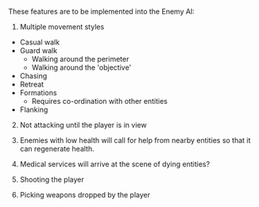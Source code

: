 These features are to be implemented into the Enemy AI:

1. Multiple movement styles
  - Casual walk
  - Guard walk 
    - Walking around the perimeter
    - Walking around the 'objective'
  - Chasing
  - Retreat
  - Formations
    - Requires co-ordination with other entities
  - Flanking

2. Not attacking until the player is in view

3. Enemies with low health will call for help from nearby entities so that it can regenerate health.

4. Medical services will arrive at the scene of dying entities?

5. Shooting the player

6. Picking weapons dropped by the player

